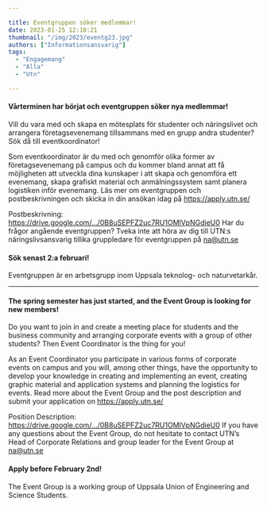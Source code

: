 ```yaml
---

title: Eventgruppen söker medlemmar!
date: 2023-01-25 12:10:21
thumbnail: "/img/2023/eventg23.jpg"
authors: ["Informationsansvarig"]
tags: 
  - "Engagemang"
  - "Alla"
  - "Utn"

---
```

#### Vårterminen har börjat och eventgruppen söker nya medlemmar!

Vill du vara med och skapa en mötesplats för studenter och näringslivet och arrangera företagsevenemang tillsammans med en grupp andra studenter? Sök då till eventkoordinator!

Som eventkoordinator är du med och genomför olika former av företagsevenemang på campus och du kommer bland annat att få möjligheten att utveckla dina kunskaper i att skapa och genomföra ett evenemang, skapa grafiskt material och anmälningssystem samt planera logistiken inför evenemang. Läs mer om eventgruppen och postbeskrivningen och skicka in din ansökan idag på https://apply.utn.se/

Postbeskrivning: https://drive.google.com/.../0B8uSEPFZ2uc7RU1OMlVpNGdieU0
Har du frågor angående eventgruppen? Tveka inte att höra av dig till UTN:s näringslivsansvarig tillika gruppledare för eventgruppen på na@utn.se

#### Sök senast 2:a februari!

Eventgruppen är en arbetsgrupp inom Uppsala teknolog- och naturvetarkår.
__________________________________________________________________________________________________
#### The spring semester has just started, and the Event Group is looking for new members!

Do you want to join in and create a meeting place for students and the business community and arranging corporate events with a group of other students? Then Event Coordinator is the thing for you!

As an Event Coordinator you participate in various forms of corporate events on campus and you will, among other things, have the opportunity to develop your knowledge in creating and implementing an event, creating graphic material and application systems and planning the logistics for events. Read more about the Event Group and the post description and submit your application on https://apply.utn.se/

Position Description: https://drive.google.com/.../0B8uSEPFZ2uc7RU1OMlVpNGdieU0
If you have any questions about the Event Group, do not hesitate to contact UTN’s Head of Corporate Relations and group leader for the Event Group at na@utn.se

#### Apply before February 2nd!

The Event Group is a working group of Uppsala Union of Engineering and Science Students.